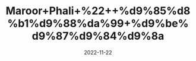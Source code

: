 ---
title: 'Maroor+Phali+%22++%d9%85%d8%b1%d9%88%da%99+%d9%be%d9%87%d9%84%d9%8a'
date: '2022-11-22' 
metatag: '' 
inventory: '0' 
draft: false 
# meta description 
shortDescripton: 'Indian+Screw+Tree+%22+It+promotes+relief+from+abdominal+spasm+%26+pain.+It+supports+as+antioxidant+and+blood+purifier'
description: 'Herbs+%d8%ac%da%91%db%8c+%d8%a8%d9%88%d9%b9%db%8c'
longdescription: ''
tags: ''
brand: ''
subCategory: ''
unit: '10 gm-Pk'
sellCount: '0'
featured: True
# product Price
price: '20.0'
# Product Short Description
shortDescription: 'Indian+Screw+Tree+%22+It+promotes+relief+from+abdominal+spasm+%26+pain.+It+supports+as+antioxidant+and+blood+purifier'
productID: 'B254E41D-5724-ED11-9968-005056B3A416'
type: 'products'
category: 'Herbs+%d8%ac%da%91%db%8c+%d8%a8%d9%88%d9%b9%db%8c' 
thumnailproduct: 'https://eraconnect.blob.core.windows.net/product-images/aminsaddiquidawakhana/B254E41D-5724-ED11-9968-005056B3A416.webp' 
images:
  - image: 'https://eraconnect.blob.core.windows.net/product-images/aminsaddiquidawakhana/B254E41D-5724-ED11-9968-005056B3A416.webp'  
Variants:
---